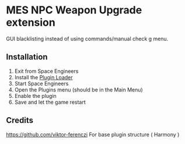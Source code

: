 # MES NPC Weapon Upgrade extension

GUI blacklisting instead of using commands/manual check g menu.

## Installation
1. Exit from Space Engineers
2. Install the [Plugin Loader](https://steamcommunity.com/sharedfiles/filedetails/?id=2407984968)
3. Start Space Engineers
4. Open the Plugins menu (should be in the Main Menu)
5. Enable the plugin
6. Save and let the game restart

## Credits
https://github.com/viktor-ferenczi 
For base plugin structure ( Harmony )
